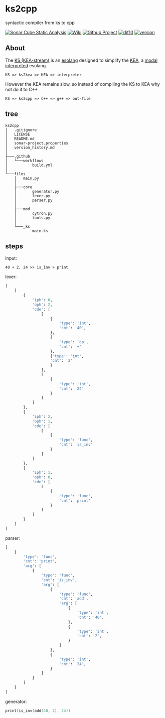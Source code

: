 # ks2cpp

syntactic compiler from ks to cpp

[![Sonar Cube Static Analysis](https://sonarcloud.io/api/project_badges/measure?project=elydre_ks2cpp&metric=ncloc)](https://sonarcloud.io/dashboard?id=ks2cpp)
[![Wiki](https://img.shields.io/badge/esolang-wiki-lightgray)](https://esolangs.org/wiki/kS)
[![Github Project](https://img.shields.io/badge/project-open-lightgray)](https://github.com/elydre/ks2cpp/projects/2)
[![dif10](https://img.shields.io/badge/dif10-5.5-lightgray)](https://pf4.ddns.net/dif10/)
[![version](https://img.shields.io/badge/version-last-lightgray)](https://github.com/elydre/ks2cpp/blob/main/version_history.md)

## About

The [KS (KEA-stream)](https://kea-corp.github.io/stream/) is an [esolang](https://esolangs.org/wiki/Main_Page) designed to simplify the [KEA](https://kea-corp.github.io), a [modal](https://kea-corp.github.io/doc/modes.html) [interpreted](https://github.com/KEA-corp/KEA-php) esolang.
```
KS => ks2kea => KEA => interpreter
```

However the KEA remains slow, so instead of compiling the KS to KEA why not do it to C++
```
KS => ks2cpp => C++ => g++ => out-file
```

## tree

```
ks2cpp
│   .gitignore
│   LICENSE
│   README.md
│   sonar-project.properties
│   version_history.md
│
├───.github
│   └───workflows
│           build.yml
│
└───files
    │   main.py
    │
    ├───core
    │       generator.py
    │       lexer.py
    │       parser.py
    │
    ├───mod
    │       cytron.py
    │       tools.py
    │
    └───_ks
            main.ks
```

## steps

input:
    
```
40 + 2, 24 >> is_inv > print
```

lexer:

```py
[
    [
        {
            'iph': 0,
            'oph': 2,
            'cde': [
                [
                    {
                        'type': 'int',
                        'cnt': '40',
                    },
                    {
                        'type': 'op',
                        'cnt': '+'
                    },
                    {'type': 'int',
                    'cnt': '2'
                    }
                ],
                [
                    {
                        'type': 'int',
                        'cnt': '24'
                    }
                ]
            ]
        },
        {
            'iph': 2,
            'oph': 1,
            'cde': [
                [
                    {
                        'type': 'func',
                        'cnt': 'is_inv'
                    }
                ]
            ]
        },
        {
            'iph': 1,
            'oph': 0,
            'cde': [
                [
                    {
                        'type': 'func',
                        'cnt': 'print'
                    }
                ]
            ]
        }
    ]
]
```

parser:

```py
[
    {
        'type': 'func',
        'cnt': 'print',
        'arg': [
            {
                'type': 'func',
                'cnt': 'is_inv',
                'arg': [
                    {
                        'type': 'func',
                        'cnt': 'add',
                        'arg': [
                            {
                                'type': 'int',
                                'cnt': '40',
                            },
                            {
                                'type': 'int',
                                'cnt': '2',
                            }
                        ]
                    },
                    {
                        'type': 'int',
                        'cnt': '24',
                    }
                ]
            }
        ]
    }
]
```

generator:

```cpp
print(is_inv(add(40, 2), 24))
```
